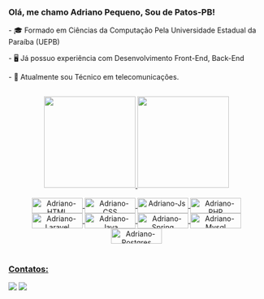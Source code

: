 ### Olá, me chamo Adriano Pequeno, Sou de Patos-PB!

\- 🎓 Formado em Ciências da Computação Pela Universidade Estadual da Paraíba (UEPB)

\- 🖥️ Já possuo experiência com Desenvolvimento Front-End, Back-End 

\- 💼 Atualmente sou Técnico em telecomunicações.
##
<div align="center" >
  <a href="https://github.com/adrianopequeno">
  <img height="180em" src="https://github-readme-stats.vercel.app/api?username=adrianopequeno&show_icons=true&theme=dracula&include_all_commits=true&count_private=true"/>
  <img height="180em" src="https://github-readme-stats.vercel.app/api/top-langs/?username=adrianopequeno&layout=compact&langs_count=9&theme=dracula"/>
</div>

<div style="display: inline_block" align="center"><br>
    <img align="center" alt="Adriano-HTML" height="30" width="100" src="https://img.shields.io/badge/HTML5-E34F26?style=for-the-badge&logo=html5&logoColor=white" />
    <img align="center" alt="Adriano-CSS" height="30" width="100" src="https://img.shields.io/badge/CSS3-1572B6?style=for-the-badge&logo=css3&logoColor=white" />
    <img align="center" alt="Adriano-Js" height="30" width="100" src="https://img.shields.io/badge/JavaScript-323330?style=for-the-badge&logo=javascript&logoColor=F7DF1E" />
    <img align="center" alt="Adriano-PHP" height="30" width="100" src="https://img.shields.io/badge/PHP-777BB4?style=for-the-badge&logo=php&logoColor=white" />
    <img align="center" alt="Adriano-Laravel" height="30" width="100" src="https://img.shields.io/badge/Laravel-FF2D20?style=for-the-badge&logo=laravel&logoColor=white" />
    <img align="center" alt="Adriano-Java" height="30" width="100" src="https://img.shields.io/badge/Java-ED8B00?style=for-the-badge&logo=java&logoColor=white" />
    <img align="center" alt="Adriano-Spring" height="30" width="100" src="https://img.shields.io/badge/Spring-6DB33F?style=for-the-badge&logo=spring&logoColor=white" />
    <img align="center" alt="Adriano-Mysql" height="30" width="100" src="https://img.shields.io/badge/MySQL-00000F?style=for-the-badge&logo=mysql&logoColor=white" />
     <img align="center" alt="Adriano-Postgres" height="30" width="100" src="https://img.shields.io/badge/PostgreSQL-316192?style=for-the-badge&logo=postgresql&logoColor=white" />
</div>
<br>
  
### Contatos:
   <div style="display: inline_block">
    <a href="mailto:adrian.pekeno@gmail.com" target="_blank"> <img src="https://img.shields.io/badge/Gmail-D14836?style=for-the-badge&logo=gmail&logoColor=white" target="_blank" ></a>
    <a href="https://www.linkedin.com/in/adriano-pequeno-da-silva-12557b168/" target="_blank"> <img src="https://img.shields.io/badge/LinkedIn-0077B5?style=for-the-badge&logo=linkedin&logoColor=white" target="_blank" ></a>
  </div>
